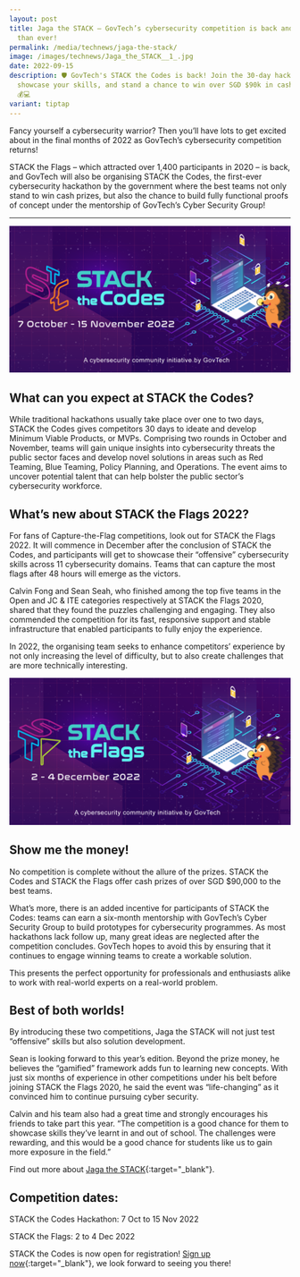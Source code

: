 ```yaml
---
layout: post
title: Jaga the STACK – GovTech’s cybersecurity competition is back and bigger
  than ever!
permalink: /media/technews/jaga-the-stack/
image: /images/technews/Jaga_the_STACK__1_.jpg
date: 2022-09-15
description: 🛡️ GovTech's STACK the Codes is back! Join the 30-day hackathon,
  showcase your skills, and stand a chance to win over SGD $90k in cash prizes.
  💰💻
variant: tiptap
---
```

Fancy yourself a cybersecurity warrior? Then you’ll have lots to get excited about in the final months of 2022 as GovTech’s cybersecurity competition returns!

STACK the Flags – which attracted over 1,400 participants in 2020 – is back, and GovTech will also be organising STACK the Codes, the first-ever cybersecurity hackathon by the government where the best teams not only stand to win cash prizes, but also the chance to build fully functional proofs of concept under the mentorship of GovTech’s Cyber Security Group!


---
![Get ready for STACK the Codes!](/images/technews/STC-banner.png)
## What can you expect at STACK the Codes?  

While traditional hackathons usually take place over one to two days, STACK the Codes gives competitors 30 days to ideate and develop Minimum Viable Products, or MVPs. Comprising two rounds in October and November, teams will gain unique insights into cybersecurity threats the public sector faces and develop novel solutions in areas such as Red Teaming, Blue Teaming, Policy Planning, and Operations. The event aims to uncover potential talent that can help bolster the public sector’s cybersecurity workforce.
 
## What’s new about STACK the Flags 2022?
 
For fans of Capture-the-Flag competitions, look out for STACK the Flags 2022. It will commence in December after the conclusion of STACK the Codes, and participants will get to showcase their “offensive” cybersecurity skills across 11 cybersecurity domains. Teams that can capture the most flags after 48 hours will emerge as the victors.
 
Calvin Fong and Sean Seah, who finished among the top five teams in the Open and JC & ITE categories respectively at STACK the Flags 2020, shared that they found the puzzles challenging and engaging. They also commended the competition for its fast, responsive support and stable infrastructure that enabled participants to fully enjoy the experience. 
 
In 2022, the organising team seeks to enhance competitors’ experience by not only increasing the level of difficulty, but to also create challenges that are more technically interesting.  
 
![Get ready for STACK the Codes!](/images/technews/STF-banner.png) 
## Show me the money!
 
No competition is complete without the allure of the prizes. STACK the Codes and STACK the Flags offer cash prizes of over SGD $90,000 to the best teams.
 
What’s more, there is an added incentive for participants of STACK the Codes: teams can earn a six-month mentorship with GovTech’s Cyber Security Group to build prototypes for cybersecurity programmes. As most hackathons lack follow up, many great ideas are neglected after the competition concludes. GovTech hopes to avoid this by ensuring that it continues to engage winning teams to create a workable solution. 
 
This presents the perfect opportunity for professionals and enthusiasts alike to work with real-world experts on a real-world problem. 
 
 
## Best of both worlds!
 
By introducing these two competitions, Jaga the STACK will not just test “offensive” skills but also solution development.
 
Sean is looking forward to this year’s edition. Beyond the prize money, he believes the “gamified” framework adds fun to learning new concepts. With just six months of experience in other competitions under his belt before joining STACK the Flags 2020, he said the event was “life-changing” as it convinced him to continue pursuing cyber security.
 
Calvin and his team also had a great time and strongly encourages his friends to take part this year. “The competition is a good chance for them to showcase skills they’ve learnt in and out of school. The challenges were rewarding, and this would be a good chance for students like us to gain more exposure in the field.”
 
Find out more about [Jaga the STACK](https://jts.tech.gov.sg/?utm_source=technews&utm_medium=organic_post&utm_campaign=jaga_the_stack_2022){:target="_blank"}.
 
## Competition dates:
STACK the Codes Hackathon: 7 Oct to 15 Nov 2022

STACK the Flags: 2 to 4 Dec 2022
 
STACK the Codes is now open for registration! [Sign up now](https://jts.tech.gov.sg/?utm_source=technews&utm_medium=organic_post&utm_campaign=jaga_the_stack_2022){:target="_blank"}, we look forward to seeing you there!